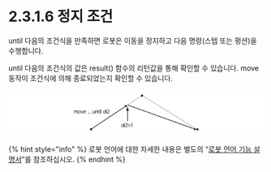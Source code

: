 # 2.3.1.6 정지 조건

until 다음의 조건식을 만족하면 로봇은 이동을 정지하고 다음 명령\(스텝 또는 펑션\)을 수행합니다.

until 다음의 조건식의 값은 result\(\) 함수의 리턴값을 통해 확인할 수 있습니다. move 동작이 조건식에 의해 종료되었는지 확인할 수 있습니다.

![&#xADF8;&#xB9BC; 22 &#xC815;&#xC9C0; &#xC870;&#xAC74;&#xC758; &#xC608;](../../../.gitbook/assets/image%20%2846%29%20%281%29%20%282%29%20%282%29.png)

{% hint style="info" %}
로봇 언어에 대한 자세한 내용은 별도의 “[로봇 언어 기능 설명서](https://hyundai-robotics.gitbook.io/hi6-robot-language/)”를 참조하십시오.
{% endhint %}

